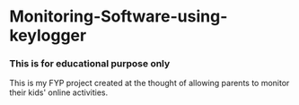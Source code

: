 # Monitoring-Software-using-keylogger

### This is for educational purpose only

This is my FYP project created at the thought of allowing parents to monitor their kids' online activities. 


